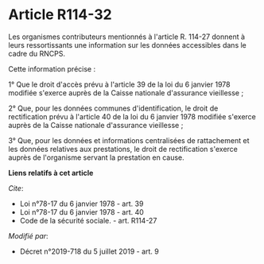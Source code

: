 # Article R114-32

Les organismes contributeurs mentionnés à l'article R. 114-27 donnent à leurs ressortissants une information sur les données
accessibles dans le cadre du RNCPS.

Cette information précise :

1° Que le droit d'accès prévu à l'article 39 de la loi du 6 janvier 1978 modifiée s'exerce auprès de la Caisse nationale
d'assurance vieillesse ;

2° Que, pour les données communes d'identification, le droit de rectification prévu à l'article 40 de la loi du 6 janvier
1978 modifiée s'exerce auprès de la Caisse nationale d'assurance vieillesse ;

3° Que, pour les données et informations centralisées de rattachement et les données relatives aux prestations, le droit de
rectification s'exerce auprès de l'organisme servant la prestation en cause.

**Liens relatifs à cet article**

_Cite_:

  - Loi n°78-17 du 6 janvier 1978 - art. 39
  - Loi n°78-17 du 6 janvier 1978 - art. 40
  - Code de la sécurité sociale. - art. R114-27

_Modifié par_:

  - Décret n°2019-718 du 5 juillet 2019 - art. 9
